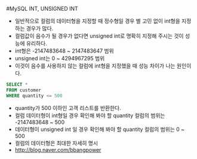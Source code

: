 #MySQL INT, UNSIGNED INT

- 일반적으로 컬럼의 데이터형을 지정할 때 정수형일 경우 별 고민 없이 int형을 지정하는 경우가 많다.
- 컬럼값이 음수가 될 경우가 없다면 unsigned int로 명확히 지정해 주시는 것이 성능에 유리하다.
- int형은 -2147483648 ~ 2147483647 범위
- unsigned int는 0 ~ 4294967295 범위
- 이것이 음수를 사용하지 않는 컬럼에 int형을 지정했을 때 성능 차이가 나는 원인이다.
````sql
SELECT *
FROM customer
WHERE quantity <= 500
````
- quantity가 500 이하인 고객 리스트를 반환한다.
- 컬럼 데이터형이 int형일 경우 확인해 봐야 할 quantity 컬럼의 범위는 -2147483648 ~ 500
- 데이터형이 unsigned int 일 경우 확인해 봐야 할 quantity 컬럼의 범위는 0 ~ 500
- 컬럼의 데이터형은 최대한 자세히 명시
- http://blog.naver.com/bbangpower

